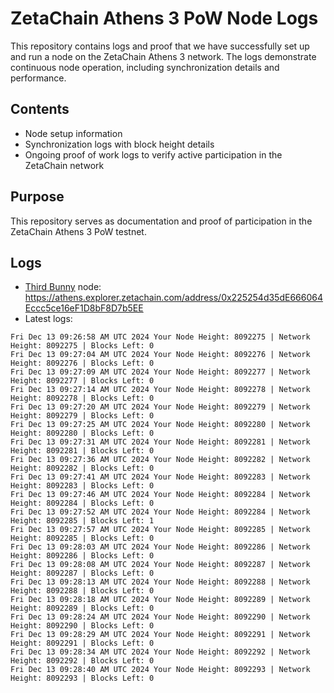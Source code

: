 # ZetaChain Athens 3 PoW Node Logs
This repository contains logs and proof that we have successfully set up and run a node on the ZetaChain Athens 3 network. The logs demonstrate continuous node operation, including synchronization details and performance.

## Contents
- Node setup information
- Synchronization logs with block height details
- Ongoing proof of work logs to verify active participation in the ZetaChain network

## Purpose
This repository serves as documentation and proof of participation in the ZetaChain Athens 3 PoW testnet.

## Logs

- [Third Bunny](https://thirdbunny.xyz/) node: https://athens.explorer.zetachain.com/address/0x225254d35dE666064Eccc5ce16eF1D8bF8D7b5EE
- Latest logs:
```
Fri Dec 13 09:26:58 AM UTC 2024 Your Node Height: 8092275 | Network Height: 8092275 | Blocks Left: 0
Fri Dec 13 09:27:04 AM UTC 2024 Your Node Height: 8092276 | Network Height: 8092276 | Blocks Left: 0
Fri Dec 13 09:27:09 AM UTC 2024 Your Node Height: 8092277 | Network Height: 8092277 | Blocks Left: 0
Fri Dec 13 09:27:14 AM UTC 2024 Your Node Height: 8092278 | Network Height: 8092278 | Blocks Left: 0
Fri Dec 13 09:27:20 AM UTC 2024 Your Node Height: 8092279 | Network Height: 8092279 | Blocks Left: 0
Fri Dec 13 09:27:25 AM UTC 2024 Your Node Height: 8092280 | Network Height: 8092280 | Blocks Left: 0
Fri Dec 13 09:27:31 AM UTC 2024 Your Node Height: 8092281 | Network Height: 8092281 | Blocks Left: 0
Fri Dec 13 09:27:36 AM UTC 2024 Your Node Height: 8092282 | Network Height: 8092282 | Blocks Left: 0
Fri Dec 13 09:27:41 AM UTC 2024 Your Node Height: 8092283 | Network Height: 8092283 | Blocks Left: 0
Fri Dec 13 09:27:46 AM UTC 2024 Your Node Height: 8092284 | Network Height: 8092284 | Blocks Left: 0
Fri Dec 13 09:27:52 AM UTC 2024 Your Node Height: 8092284 | Network Height: 8092285 | Blocks Left: 1
Fri Dec 13 09:27:57 AM UTC 2024 Your Node Height: 8092285 | Network Height: 8092285 | Blocks Left: 0
Fri Dec 13 09:28:03 AM UTC 2024 Your Node Height: 8092286 | Network Height: 8092286 | Blocks Left: 0
Fri Dec 13 09:28:08 AM UTC 2024 Your Node Height: 8092287 | Network Height: 8092287 | Blocks Left: 0
Fri Dec 13 09:28:13 AM UTC 2024 Your Node Height: 8092288 | Network Height: 8092288 | Blocks Left: 0
Fri Dec 13 09:28:18 AM UTC 2024 Your Node Height: 8092289 | Network Height: 8092289 | Blocks Left: 0
Fri Dec 13 09:28:24 AM UTC 2024 Your Node Height: 8092290 | Network Height: 8092290 | Blocks Left: 0
Fri Dec 13 09:28:29 AM UTC 2024 Your Node Height: 8092291 | Network Height: 8092291 | Blocks Left: 0
Fri Dec 13 09:28:34 AM UTC 2024 Your Node Height: 8092292 | Network Height: 8092292 | Blocks Left: 0
Fri Dec 13 09:28:40 AM UTC 2024 Your Node Height: 8092293 | Network Height: 8092293 | Blocks Left: 0
```

